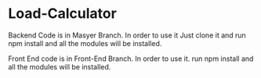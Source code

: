 # Load-Calculator

Backend Code is in Masyer Branch. In order to use it Just clone it and run npm install and all the modules will be installed.

Front End code is in Front-End Branch. In order to use it. run npm install and all the modules will be installed.
